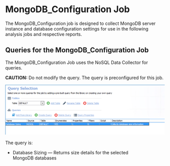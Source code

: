 # MongoDB\_Configuration Job

The MongoDB\_Configuration job is designed to collect MongoDB server instance and database configuration settings for use in the following analysis jobs and respective reports.

## Queries for the MongoDB\_Configuration Job

The MongoDB\_Configuration Job uses the NoSQL Data Collector for queries.

__CAUTION:__ Do not modify the query. The query is preconfigured for this job.

![Query Selection - Mongo DB](/static/img/product_docs/accessanalyzer/accessanalyzer/enterpriseauditor/solutions/databases/mongodb/collection/configurationjob.png)

The query is:

- Database Sizing — Returns size details for the selected MongoDB databases
